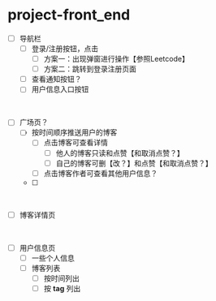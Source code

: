# project-front_end

- [ ] 导航栏
  - [ ] 登录/注册按钮，点击
    - [ ] 方案一：出现弹窗进行操作【参照Leetcode】
    - [ ] 方案二：跳转到登录注册页面
  - [ ] 查看通知按钮？
  - [ ] 用户信息入口按钮
<br/>

- [ ] 广场页？
  - [ ] 按时间顺序推送用户的博客
    - [ ] 点击博客可查看详情
      - [ ] 他人的博客只读和点赞【和取消点赞？】
      - [ ] 自己的博客可删【改？】和点赞【和取消点赞？】
    - [ ] 点击博客作者可查看其他用户信息？
  - [ ] 
<br/>

- [ ] 博客详情页
<br/>

- [ ] 用户信息页
  - [ ] 一些个人信息
  - [ ] 博客列表
    - [ ] 按时间列出
    - [ ] 按 **tag** 列出
